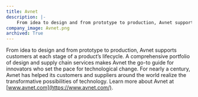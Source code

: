 ```yaml
---
title: Avnet
description: |-
    From idea to design and from prototype to production, Avnet supports customers at each stage of a product’s lifecycle.
company_image: Avnet.png
archived: True
---
```

From idea to design and from prototype to production, Avnet supports customers at each stage of a product’s lifecycle. A comprehensive portfolio of design and supply chain services makes Avnet the go-to guide for innovators who set the pace for technological change. For nearly a century, Avnet has helped its customers and suppliers around the world realize the transformative possibilities of technology. Learn more about Avnet at [www.avnet.com](https://www.avnet.com/).
